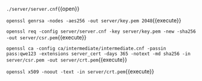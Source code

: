 `./server/server.cnf`{{open}}

`openssl genrsa -nodes -aes256 -out server/key.pem 2048`{{execute}}

`openssl req -config server/server.cnf -key server/key.pem -new -sha256 -out server/csr.pem`{{execute}}

`openssl ca -config ca/intermediate/intermediate.cnf -passin pass:qwe123 -extensions server_cert -days 365 -notext -md sha256 -in server/csr.pem -out server/crt.pem`{{execute}}

`openssl x509 -noout -text -in server/crt.pem`{{execute}}
